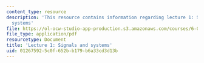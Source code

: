 ```yaml
---
content_type: resource
description: 'This resource contains information regarding lecture 1: Signals and
  systems'
file: https://ol-ocw-studio-app-production.s3.amazonaws.com/courses/6-003-signals-and-systems-fall-2011/012675925c0f652bb179b6a33cd3d13b_MIT6_003F11_lec01.pdf
file_type: application/pdf
resourcetype: Document
title: 'Lecture 1: Signals and systems'
uid: 01267592-5c0f-652b-b179-b6a33cd3d13b
---
```

